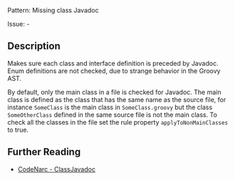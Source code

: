 Pattern: Missing class Javadoc

Issue: -

## Description

Makes sure each class and interface definition is preceded by Javadoc. Enum definitions are not checked, due to strange behavior in the Groovy AST. 

By default, only the main class in a file is checked for Javadoc. The main class is defined as the class that has the same name as the source file, for instance `SomeClass` is the main class in `SomeClass.groovy` but the class `SomeOtherClass` defined in the same source file is not the main class. To check all the classes in the file set the rule property `applyToNonMainClasses` to true.

## Further Reading

* [CodeNarc - ClassJavadoc](http://codenarc.sourceforge.net/codenarc-rules-formatting.html#ClassJavadoc)
